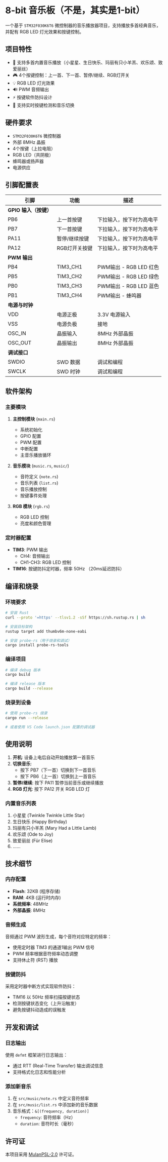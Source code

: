 # 8-bit 音乐板（不是，其实是1-bit）

一个基于 `STM32F030K6T6` 微控制器的音乐播放器项目，支持播放多首经典音乐，并配有 RGB LED 灯光效果和按键控制。

## 项目特性

- 🎵 支持多首内置音乐播放（小星星、生日快乐、玛丽有只小羊羔、欢乐颂、致爱丽丝）
- 🎮 4个按键控制：上一首、下一首、暂停/继续、RGB灯开关
- 💡 RGB LED 灯光效果
- 🔊 PWM 音频输出
- ⚡ 按键软件防抖设计
- 📱 支持实时按键检测和音乐切换

## 硬件要求

- `STM32F030K6T6` 微控制器
- 外部 8MHz 晶振
- 4个按键（上拉电阻）
- RGB LED（共阴极）
- 蜂鸣器或扬声器
- 电源供应

## 引脚配置表

| 引脚                  | 功能          | 描述                     |
| --------------------- | ------------- | ------------------------ |
| **GPIO 输入（按键）** |               |                          |
| PB6                   | 上一首按键    | 下拉输入，按下时为高电平 |
| PB7                   | 下一首按键    | 下拉输入，按下时为高电平 |
| PA11                  | 暂停/继续按键 | 下拉输入，按下时为高电平 |
| PA12                  | RGB灯开关按键 | 下拉输入，按下时为高电平 |
| **PWM 输出**          |               |                          |
| PB4                   | TIM3_CH1      | PWM输出 - RGB LED 红色   |
| PB5                   | TIM3_CH2      | PWM输出 - RGB LED 绿色   |
| PB0                   | TIM3_CH3      | PWM输出 - RGB LED 蓝色   |
| PB1                   | TIM3_CH4      | PWM输出 - 蜂鸣器         |
| **电源与时钟**        |               |                          |
| VDD                   | 电源正极      | 3.3V 电源输入            |
| VSS                   | 电源负极      | 接地                     |
| OSC_IN                | 晶振输入      | 8MHz 外部晶振            |
| OSC_OUT               | 晶振输出      | 8MHz 外部晶振            |
| **调试接口**          |               |                          |
| SWDIO                 | SWD 数据      | 调试和编程               |
| SWCLK                 | SWD 时钟      | 调试和编程               |

## 软件架构

### 主要模块

1. **主控制模块** (`main.rs`)
   - 系统初始化
   - GPIO 配置
   - PWM 配置
   - 中断配置
   - 主音乐播放循环

2. **音乐模块** (`music.rs`, `music/`)
   - 音符定义 (`note.rs`)
   - 音乐列表 (`list.rs`)
   - 音乐播放控制
   - 按键事件处理

3. **RGB 模块** (`rgb.rs`)
   - RGB LED 控制
   - 亮度和颜色管理

### 定时器配置

- **TIM3**: PWM 输出
  - CH4: 音频输出
  - CH1-CH3: RGB LED 控制
- **TIM16**: 按键防抖定时器，频率 50Hz （20ms延迟防抖）

## 编译和烧录

### 环境要求

```bash
# 安装 Rust
curl --proto '=https' --tlsv1.2 -sSf https://sh.rustup.rs | sh

# 安装目标架构
rustup target add thumbv6m-none-eabi

# 安装 probe-rs（用于烧录和调试）
cargo install probe-rs-tools
```

### 编译项目

```bash
# 编译 debug 版本
cargo build

# 编译 release 版本
cargo build --release
```

### 烧录到设备

```bash
# 使用 probe-rs 烧录
cargo run --release

# 或者使用 VS Code launch.json 配置的调试器
```

## 使用说明

1. **开机**: 设备上电后自动开始播放第一首音乐
2. **切换音乐**:
   - 按下 PB7（下一首）切换到下一首音乐
   - 按下 PB6（上一首）切换到上一首音乐
3. **暂停/继续**: 按下 PA11 暂停当前音乐或继续播放
4. **RGB 灯光**: 按下 PA12 开关 RGB LED 灯

### 内置音乐列表

1. 小星星 (Twinkle Twinkle Little Star)
2. 生日快乐 (Happy Birthday)
3. 玛丽有只小羊羔 (Mary Had a Little Lamb)
4. 欢乐颂 (Ode to Joy)
5. 致爱丽丝 (Für Elise)
6. ……

## 技术细节

### 内存配置

- **Flash**: 32KB (程序存储)
- **RAM**: 4KB (运行时内存)
- **系统频率**: 48MHz
- **外部晶振**: 8MHz

### 音频生成

音频通过 PWM 波形生成，每个音符对应特定的频率：

- 使用定时器 TIM3 的通道1输出 PWM 信号
- PWM 频率根据音符频率动态调整
- 支持休止符 (RST) 播放

### 按键防抖

采用定时器中断方式实现软件防抖：

- TIM16 以 50Hz 频率扫描按键状态
- 检测按键状态变化（上升沿触发）
- 避免按键抖动造成的误触发

## 开发和调试

### 日志输出

使用 `defmt` 框架进行日志输出：

- 通过 RTT (Real-Time Transfer) 输出调试信息
- 支持格式化日志和性能分析

### 添加新音乐

1. 在 `src/music/note.rs` 中定义音符频率
2. 在 `src/music/list.rs` 中添加新的音乐数据
3. 音乐格式：`&[(frequency, duration)]`
   - `frequency`: 音符频率（Hz）
   - `duration`: 音符时长（毫秒）

## 许可证

本项目采用 [MulanPSL-2.0](https://license.coscl.org.cn/MulanPSL2) 许可证。
